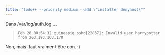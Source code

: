 ```yaml
---
title: "todo++ --priority medium --add \"installer denyhost\""
---
```


Dans /var/log/auth.log ...

> `Feb 28 08:54:32 guineapig sshd[22837]: Invalid user harrypotter from
203.193.163.170`

Non, mais 'faut vraiment être con. :)

